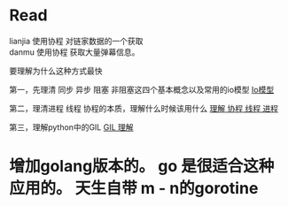 # Read
lianjia 使用协程 对链家数据的一个获取  
danmu 使用协程 获取大量弹幕信息。

要理解为什么这种方式最快

第一，先理清 同步 异步 阻塞 非阻塞这四个基本概念以及常用的io模型
[Io模型](https://www.yunxcloud.cn/post/173)  

第二，理清进程 线程 协程的本质，理解什么时候该用什么
[理解 协程 线程 进程](https://www.yunxcloud.cn/post/138)

第三，理解python中的GIL
[GIL 理解](https://www.yunxcloud.cn/post/136)


# 增加golang版本的。 go 是很适合这种应用的。 天生自带 m - n的gorotine

